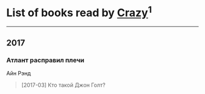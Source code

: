 # List of books read by [Crazy](https://www.facebook.com/app_scoped_user_id/1724160371208898/)<sup>1</sup>
---

## 2017

### Атлант расправил плечи
Айн Рэнд
> [2017-03] Кто такой Джон Голт?



